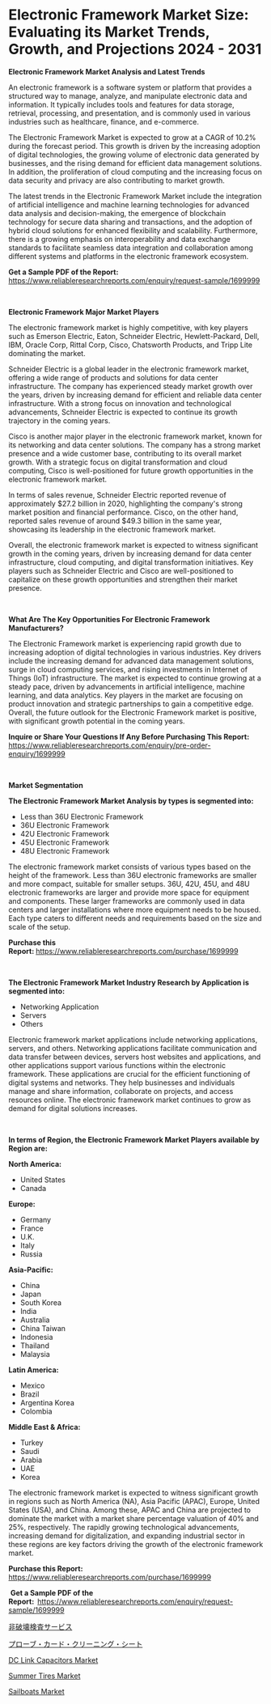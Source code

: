 <p><h1>Electronic Framework Market Size: Evaluating its Market Trends, Growth, and Projections 2024 - 2031</h1></p><p><strong>Electronic Framework Market Analysis and Latest Trends</strong></p>
<p><p>An electronic framework is a software system or platform that provides a structured way to manage, analyze, and manipulate electronic data and information. It typically includes tools and features for data storage, retrieval, processing, and presentation, and is commonly used in various industries such as healthcare, finance, and e-commerce.</p><p>The Electronic Framework Market is expected to grow at a CAGR of 10.2% during the forecast period. This growth is driven by the increasing adoption of digital technologies, the growing volume of electronic data generated by businesses, and the rising demand for efficient data management solutions. In addition, the proliferation of cloud computing and the increasing focus on data security and privacy are also contributing to market growth.</p><p>The latest trends in the Electronic Framework Market include the integration of artificial intelligence and machine learning technologies for advanced data analysis and decision-making, the emergence of blockchain technology for secure data sharing and transactions, and the adoption of hybrid cloud solutions for enhanced flexibility and scalability. Furthermore, there is a growing emphasis on interoperability and data exchange standards to facilitate seamless data integration and collaboration among different systems and platforms in the electronic framework ecosystem.</p></p>
<p><strong>Get a Sample PDF of the Report:&nbsp;</strong> <a href="https://www.reliableresearchreports.com/enquiry/request-sample/1699999">https://www.reliableresearchreports.com/enquiry/request-sample/1699999</a></p>
<p>&nbsp;</p>
<p><strong>Electronic Framework Major Market Players</strong></p>
<p><p>The electronic framework market is highly competitive, with key players such as Emerson Electric, Eaton, Schneider Electric, Hewlett-Packard, Dell, IBM, Oracle Corp, Rittal Corp, Cisco, Chatsworth Products, and Tripp Lite dominating the market. </p><p>Schneider Electric is a global leader in the electronic framework market, offering a wide range of products and solutions for data center infrastructure. The company has experienced steady market growth over the years, driven by increasing demand for efficient and reliable data center infrastructure. With a strong focus on innovation and technological advancements, Schneider Electric is expected to continue its growth trajectory in the coming years.</p><p>Cisco is another major player in the electronic framework market, known for its networking and data center solutions. The company has a strong market presence and a wide customer base, contributing to its overall market growth. With a strategic focus on digital transformation and cloud computing, Cisco is well-positioned for future growth opportunities in the electronic framework market.</p><p>In terms of sales revenue, Schneider Electric reported revenue of approximately $27.2 billion in 2020, highlighting the company's strong market position and financial performance. Cisco, on the other hand, reported sales revenue of around $49.3 billion in the same year, showcasing its leadership in the electronic framework market.</p><p>Overall, the electronic framework market is expected to witness significant growth in the coming years, driven by increasing demand for data center infrastructure, cloud computing, and digital transformation initiatives. Key players such as Schneider Electric and Cisco are well-positioned to capitalize on these growth opportunities and strengthen their market presence.</p></p>
<p>&nbsp;</p>
<p><strong>What Are The Key Opportunities For Electronic Framework Manufacturers?</strong></p>
<p><p>The Electronic Framework market is experiencing rapid growth due to increasing adoption of digital technologies in various industries. Key drivers include the increasing demand for advanced data management solutions, surge in cloud computing services, and rising investments in Internet of Things (IoT) infrastructure. The market is expected to continue growing at a steady pace, driven by advancements in artificial intelligence, machine learning, and data analytics. Key players in the market are focusing on product innovation and strategic partnerships to gain a competitive edge. Overall, the future outlook for the Electronic Framework market is positive, with significant growth potential in the coming years.</p></p>
<p><strong>Inquire or Share Your Questions If Any Before Purchasing This Report:</strong> <a href="https://www.reliableresearchreports.com/enquiry/pre-order-enquiry/1699999">https://www.reliableresearchreports.com/enquiry/pre-order-enquiry/1699999</a></p>
<p>&nbsp;</p>
<p><strong>Market Segmentation</strong></p>
<p><strong>The Electronic Framework Market Analysis by types is segmented into:</strong></p>
<p><ul><li>Less than 36U Electronic Framework</li><li>36U Electronic Framework</li><li>42U Electronic Framework</li><li>45U Electronic Framework</li><li>48U Electronic Framework</li></ul></p>
<p><p>The electronic framework market consists of various types based on the height of the framework. Less than 36U electronic frameworks are smaller and more compact, suitable for smaller setups. 36U, 42U, 45U, and 48U electronic frameworks are larger and provide more space for equipment and components. These larger frameworks are commonly used in data centers and larger installations where more equipment needs to be housed. Each type caters to different needs and requirements based on the size and scale of the setup.</p></p>
<p><strong>Purchase this Report:&nbsp;</strong><a href="https://www.reliableresearchreports.com/purchase/1699999">https://www.reliableresearchreports.com/purchase/1699999</a></p>
<p>&nbsp;</p>
<p><strong>The Electronic Framework Market Industry Research by Application is segmented into:</strong></p>
<p><ul><li>Networking Application</li><li>Servers</li><li>Others</li></ul></p>
<p><p>Electronic framework market applications include networking applications, servers, and others. Networking applications facilitate communication and data transfer between devices, servers host websites and applications, and other applications support various functions within the electronic framework. These applications are crucial for the efficient functioning of digital systems and networks. They help businesses and individuals manage and share information, collaborate on projects, and access resources online. The electronic framework market continues to grow as demand for digital solutions increases.</p></p>
<p>&nbsp;</p>
<p><strong>In terms of Region, the Electronic Framework Market Players available by Region are:</strong></p>
<p>
    <p> <strong> North America: </strong>
        <ul>
            <li>United States</li>
            <li>Canada</li>
        </ul>
        </p> 
    <p> <strong> Europe: </strong>
        <ul>
            <li>Germany</li>
            <li>France</li>
            <li>U.K.</li>
            <li>Italy</li>
            <li>Russia</li>
        </ul>
        </p> 
    <p> <strong> Asia-Pacific: </strong>
        <ul>
            <li>China</li>
            <li>Japan</li>
            <li>South Korea</li>
            <li>India</li>
            <li>Australia</li>
            <li>China Taiwan</li>
            <li>Indonesia</li>
            <li>Thailand</li>
            <li>Malaysia</li>
        </ul>
        </p> 
    <p> <strong> Latin America: </strong>
        <ul>
            <li>Mexico</li>
            <li>Brazil</li>
            <li>Argentina Korea</li>
            <li>Colombia</li>
        </ul>
        </p> 
    <p> <strong> Middle East & Africa: </strong>
        <ul>
            <li>Turkey</li>
            <li>Saudi</li>
            <li>Arabia</li>
            <li>UAE</li>
            <li>Korea</li>
        </ul>
    </p>
    </p>
<p><p>The electronic framework market is expected to witness significant growth in regions such as North America (NA), Asia Pacific (APAC), Europe, United States (USA), and China. Among these, APAC and China are projected to dominate the market with a market share percentage valuation of 40% and 25%, respectively. The rapidly growing technological advancements, increasing demand for digitalization, and expanding industrial sector in these regions are key factors driving the growth of the electronic framework market.</p></p>
<p><strong>Purchase this Report: </strong><a href="https://www.reliableresearchreports.com/purchase/1699999">https://www.reliableresearchreports.com/purchase/1699999</a></p>
<p>&nbsp;<strong>Get a Sample PDF of the Report:&nbsp;&nbsp;</strong><a href="https://www.reliableresearchreports.com/enquiry/request-sample/1699999">https://www.reliableresearchreports.com/enquiry/request-sample/1699999</a></p>
<p><strong></strong></p>
<p><p><a href="https://medium.com/@redsalmon1949/%E9%9D%9E%E7%A0%B4%E5%A3%8A%E6%A4%9C%E6%9F%BB%E3%82%B5%E3%83%BC%E3%83%93%E3%82%B9%E5%B8%82%E5%A0%B4%E3%81%AE%E3%82%B7%E3%82%A7%E3%82%A2%E3%81%AE%E9%80%B2%E5%8C%96%E3%81%A8%E5%B8%82%E5%A0%B4%E6%88%90%E9%95%B7%E3%83%88%E3%83%AC%E3%83%B3%E3%83%89-2024%E5%B9%B4-2031%E5%B9%B4-0b4d9f275a94">非破壊検査サービス</a></p><p><a href="https://github.com/qwpelcjko9242629/Market-Research-Report-List-1/blob/main/716429712362.md">プローブ・カード・クリーニング・シート</a></p><p><a href="https://github.com/Angelnienowdseej3e45z3p8c/Market-Research-Report-List-1/blob/main/dc-link-capacitors-market.md">DC Link Capacitors Market</a></p><p><a href="https://issuu.com/reportprime-2/docs/summer-tires-market-size-2030.pptx">Summer Tires Market</a></p><p><a href="https://issuu.com/reportprime-2/docs/sailboats-market-size-2030.pptx">Sailboats Market</a></p></p>